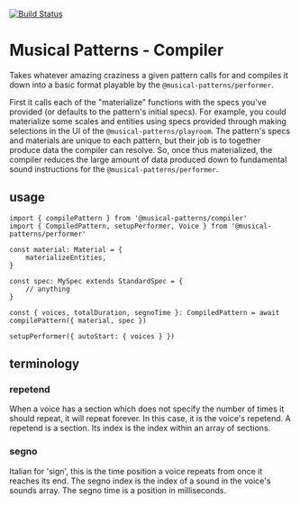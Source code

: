 [![Build Status](https://travis-ci.com/MusicalPatterns/compiler.svg?branch=master)](https://travis-ci.com/MusicalPatterns/compiler)

# Musical Patterns - Compiler

Takes whatever amazing craziness a given pattern calls for and compiles it down into a basic format playable by the `@musical-patterns/performer`.

First it calls each of the "materialize" functions with the specs you've provided (or defaults to the pattern's initial specs).
For example, you could materialize some scales and entities using specs provided through making selections in the UI of the `@musical-patterns/playroom`.
The pattern's specs and materials are unique to each pattern, but their job is to together produce data the compiler can resolve.
So, once thus materialized, the compiler reduces the large amount of data produced down to fundamental sound instructions for the `@musical-patterns/performer`.

## usage

```
import { compilePattern } from '@musical-patterns/compiler'
import { CompiledPattern, setupPerformer, Voice } from '@musical-patterns/performer'

const material: Material = {
	materializeEntities,
}

const spec: MySpec extends StandardSpec = {
	// anything
}

const { voices, totalDuration, segnoTime }: CompiledPattern = await compilePattern({ material, spec })

setupPerformer({ autoStart: { voices } })

```

## terminology

### repetend

When a voice has a section which does not specify the number of times it should repeat, it will repeat forever. 
In this case, it is the voice's repetend. A repetend is a section. Its index is the index within an array of sections.

### segno

Italian for 'sign', this is the time position a voice repeats from once it reaches its end.
The segno index is the index of a sound in the voice's sounds array.
The segno time is a position in milliseconds.
